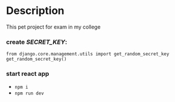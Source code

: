 # Description
This pet project for exam in my college


### create *SECRET_KEY*:
```from django.core.management.utils import get_random_secret_key```
```get_random_secret_key()```

### start react app
- ```npm i```
- ```npm run dev```
